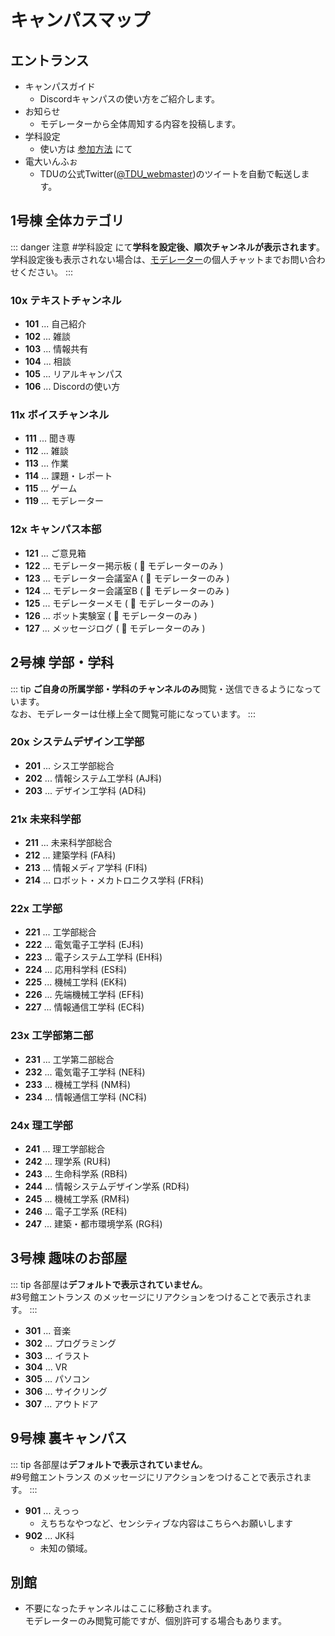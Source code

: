 # キャンパスマップ

## エントランス

- キャンパスガイド
  - Discordキャンパスの使い方をご紹介します。
- お知らせ
  - モデレーターから全体周知する内容を投稿します。
- 学科設定
  - 使い方は [参加方法](/join) にて
- 電大いんふぉ
  - TDUの公式Twitter([@TDU_webmaster](https://twitter.com/TDU_webmaster))のツイートを自動で転送します。

## 1号棟 全体カテゴリ

::: danger 注意
#学科設定 にて**学科を設定後、順次チャンネルが表示されます**。  
学科設定後も表示されない場合は、[モデレーター](/about#モデレーター)の個人チャットまでお問い合わせください。
:::

### 10x テキストチャンネル

- **101** ... 自己紹介
- **102** ... 雑談
- **103** ... 情報共有
- **104** ... 相談
- **105** ... リアルキャンパス
- **106** ... Discordの使い方

### 11x ボイスチャンネル

- **111** ... 聞き専
- **112** ... 雑談
- **113** ... 作業
- **114** ... 課題・レポート
- **115** ... ゲーム
- **119** ... モデレーター

### 12x キャンパス本部

- **121** ... ご意見箱
- **122** ... モデレーター掲示板 ( :no_entry_sign: モデレーターのみ )
- **123** ... モデレーター会議室A ( :no_entry_sign: モデレーターのみ )
- **124** ... モデレーター会議室B ( :no_entry_sign: モデレーターのみ )
- **125** ... モデレーターメモ ( :no_entry_sign: モデレーターのみ )
- **126** ... ボット実験室 ( :no_entry_sign: モデレーターのみ )
- **127** ... メッセージログ ( :no_entry_sign: モデレーターのみ )

## 2号棟 学部・学科

::: tip
**ご自身の所属学部・学科のチャンネルのみ**閲覧・送信できるようになっています。  
なお、モデレーターは仕様上全て閲覧可能になっています。
:::

### 20x システムデザイン工学部

- **201** ... シス工学部総合
- **202** ... 情報システム工学科 (AJ科)
- **203** ... デザイン工学科 (AD科)

### 21x 未来科学部

- **211** ... 未来科学部総合
- **212** ... 建築学科 (FA科)
- **213** ... 情報メディア学科 (FI科)
- **214** ... ロボット・メカトロニクス学科 (FR科)

### 22x 工学部

- **221** ... 工学部総合
- **222** ... 電気電子工学科 (EJ科)
- **223** ... 電子システム工学科 (EH科)
- **224** ... 応用科学科 (ES科)
- **225** ... 機械工学科 (EK科)
- **226** ... 先端機械工学科 (EF科)
- **227** ... 情報通信工学科 (EC科)

### 23x 工学部第二部

- **231** ... 工学第二部総合
- **232** ... 電気電子工学科 (NE科)
- **233** ... 機械工学科 (NM科)
- **234** ... 情報通信工学科 (NC科)

### 24x 理工学部

- **241** ... 理工学部総合
- **242** ... 理学系 (RU科)
- **243** ... 生命科学系 (RB科)
- **244** ... 情報システムデザイン学系 (RD科)
- **245** ... 機械工学系 (RM科)
- **246** ... 電子工学系 (RE科)
- **247** ... 建築・都市環境学系 (RG科)

## 3号棟 趣味のお部屋

::: tip
各部屋は**デフォルトで表示されていません**。  
#3号館エントランス のメッセージにリアクションをつけることで表示されます。
:::

- **301** ... 音楽
- **302** ... プログラミング
- **303** ... イラスト
- **304** ... VR
- **305** ... パソコン
- **306** ... サイクリング
- **307** ... アウトドア

## 9号棟 裏キャンパス

::: tip
各部屋は**デフォルトで表示されていません**。  
#9号館エントランス のメッセージにリアクションをつけることで表示されます。
:::

- **901** ... えっっ
  - えちちなやつなど、センシティブな内容はこちらへお願いします
- **902** ... JK科
  - 未知の領域。

## 別館

- 不要になったチャンネルはここに移動されます。  
  モデレーターのみ閲覧可能ですが、個別許可する場合もあります。